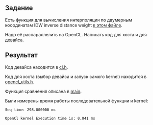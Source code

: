 ## Задание
Есть функция для вычисления интерполяции по двумерным координатам IDW inverse distance weight [в этом файле](./Data.h).

Надо её распараллелить на OpenCL. Написать код для хоста и для девайса.


##  Результат

Код девайса находится в [cl.h](cl.h).

Код для хоста (выбор девайса и запуск самого kernel) находится в [opencl_utils.h](opencl_utils.h).

Функция сравнения описана в [main](main.cpp). 


Были измерены время работы последовательной функции и kernel:
````
Seq time: 298.000000 ms

OpenCl kernel Execution time is: 0.041 ms
````